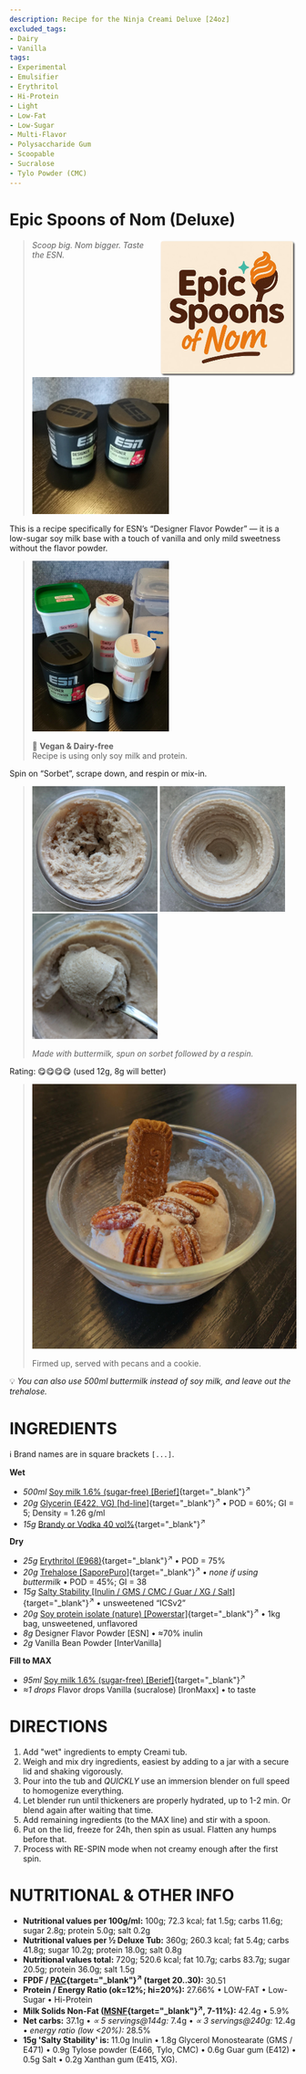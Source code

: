 ```yaml
---
description: Recipe for the Ninja Creami Deluxe [24oz]
excluded_tags:
- Dairy
- Vanilla
tags:
- Experimental
- Emulsifier
- Erythritol
- Hi-Protein
- Light
- Low-Fat
- Low-Sugar
- Multi-Flavor
- Polysaccharide Gum
- Scoopable
- Sucralose
- Tylo Powder (CMC)
---
```

# Epic Spoons of Nom (Deluxe)
<img style="float: right; margin-left: 1.5em;" width=240 alt="Logo" src="logo-ESoN.webp" />

> *Scoop big. Nom bigger. Taste the ESN.*
> 
> <img width=240 alt="ESN Flavor Powder" src="ESoN_2025-07-17_1.jpg" class="zoomable" />

This is a recipe specifically for ESN’s “Designer Flavor Powder”
— it is a low-sugar soy milk base with a touch of vanilla and only mild sweetness without the flavor powder.

> <img width=240 alt="Dry Ingredients" src="ESoN_2025-07-17_2.jpg" class="zoomable" />
> 
> 🌿 **Vegan & Dairy-free**<br />Recipe is using only soy milk and protein.

Spin on “Sorbet”, scrape down, and respin or mix-in.

> <img width=220 alt="Spun on Sorbet" src="ESoN_2025-07-18_1.jpg" class="zoomable" />
> <img width=220 alt="After respin" src="ESoN_2025-07-18_2.jpg" class="zoomable" />
> <img width=220 alt="Scooped" src="ESoN_2025-07-18_3.jpg" class="zoomable" />
>
> *Made with buttermilk, spun on sorbet followed by a respin.*

Rating: 😋😋😋😋 (used 12g, 8g will better)

> <img width=480 alt="Scooped" src="ESoN_2025-07-18_4.jpg" class="zoomable" />
>
> Firmed up, served with pecans and a cookie.

💡 *You can also use 500ml buttermilk instead of soy milk, and leave out the trehalose.*

# INGREDIENTS

ℹ️ Brand names are in square brackets `[...]`.

**Wet**

  - _500ml_ [Soy milk 1.6% (sugar-free) \[Berief\]](/ice-creamery/info/ingredients/#soy-milk){target="_blank"}<sup>↗</sup>
  - _20g_ [Glycerin (E422, VG) \[hd-line\]](/ice-creamery/info/ingredients/#vegetable-glycerin-glycerol-vg-e422){target="_blank"}<sup>↗</sup> • POD = 60%; GI = 5; Density = 1.26 g/ml
  - _15g_ [Brandy or Vodka 40 vol%](/ice-creamery/info/ingredients/#alcohol-ethanol){target="_blank"}<sup>↗</sup>

**Dry**

  - _25g_ [Erythritol (E968)](/ice-creamery/info/ingredients/#erythritol-e968){target="_blank"}<sup>↗</sup> • POD = 75%
  - _20g_ [Trehalose \[SaporePuro\]](/ice-creamery/info/ingredients/#trehalose-e965){target="_blank"}<sup>↗</sup> • *none if using buttermilk* • POD = 45%; GI = 38
  - _15g_ [Salty Stability \[Inulin / GMS / CMC / Guar / XG / Salt\]](/ice-creamery/S/Salty%20Stability/){target="_blank"}<sup>↗</sup> • unsweetened “ICSv2”
  - _20g_ [Soy protein isolate (nature) \[Powerstar\]](/ice-creamery/info/ingredients/#soy-protein-isolate){target="_blank"}<sup>↗</sup> • 1kg bag, unsweetened, unflavored
  - _8g_ Designer Flavor Powder [ESN] • ≈70% inulin
  - _2g_ Vanilla Bean Powder [InterVanilla]

**Fill to MAX**

  - _95ml_ [Soy milk 1.6% (sugar-free) \[Berief\]](/ice-creamery/info/ingredients/#soy-milk){target="_blank"}<sup>↗</sup>
  - _≈1 drops_ Flavor drops Vanilla (sucralose) [IronMaxx] • to taste

# DIRECTIONS

 1. Add "wet" ingredients to empty Creami tub.
 1. Weigh and mix dry ingredients, easiest by adding to a jar with a secure lid and shaking vigorously.
 1. Pour into the tub and *QUICKLY* use an immersion blender on full speed to homogenize everything.
 1. Let blender run until thickeners are properly hydrated, up to 1-2 min. Or blend again after waiting that time.
 1. Add remaining ingredients (to the MAX line) and stir with a spoon.
 1. Put on the lid, freeze for 24h, then spin as usual. Flatten any humps before that.
 1. Process with RE-SPIN mode when not creamy enough after the first spin.

# NUTRITIONAL & OTHER INFO
- **Nutritional values per 100g/ml:** 100g; 72.3 kcal; fat 1.5g; carbs 11.6g; sugar 2.8g; protein 5.0g; salt 0.2g
- **Nutritional values per ½ Deluxe Tub:** 360g; 260.3 kcal; fat 5.4g; carbs 41.8g; sugar 10.2g; protein 18.0g; salt 0.8g
- **Nutritional values total:** 720g; 520.6 kcal; fat 10.7g; carbs 83.7g; sugar 20.5g; protein 36.0g; salt 1.5g
- **FPDF / [PAC](/ice-creamery/info/glossary/#potere-anti-congelante-pac){target="_blank"}<sup>↗</sup> (target 20..30):** 30.51
- **Protein / Energy Ratio (ok=12%; hi=20%):** 27.66% • LOW-FAT • Low-Sugar • Hi-Protein
- **Milk Solids Non-Fat ([MSNF](/ice-creamery/info/glossary/#milk-solids-not-fat-msnf){target="_blank"}<sup>↗</sup>, 7-11%):** 42.4g • 5.9%
- **Net carbs:** 37.1g • *∝ 5 servings@144g:* 7.4g • *∝ 3 servings@240g:* 12.4g • *energy ratio (low <20%):* 28.5%
- **15g 'Salty Stability' is:** 11.0g Inulin • 1.8g Glycerol Monostearate (GMS / E471) • 0.9g Tylose powder (E466, Tylo, CMC) • 0.6g Guar gum (E412) • 0.5g Salt • 0.2g Xanthan gum (E415, XG).
